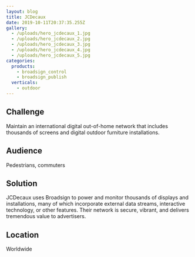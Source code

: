 ```yaml
---
layout: blog
title: JCDecaux
date: 2019-10-11T20:37:35.255Z
gallery:
  - /uploads/hero_jcdecaux_1.jpg
  - /uploads/hero_jcdecaux_2.jpg
  - /uploads/hero_jcdecaux_3.jpg
  - /uploads/hero_jcdecaux_4.jpg
  - /uploads/hero_jcdecaux_5.jpg
categories:
  products:
    - broadsign_control
    - broadsign_publish
  verticals:
    - outdoor
---
```


## Challenge

Maintain an international digital out-of-home network that includes thousands of screens and digital outdoor furniture installations.

## Audience

Pedestrians, commuters

## Solution

JCDecaux uses Broadsign to power and monitor thousands of displays and installations, many of which incorporate external data streams, interactive technology, or other features. Their network is secure, vibrant, and delivers tremendous value to advertisers.

## Location

Worldwide
